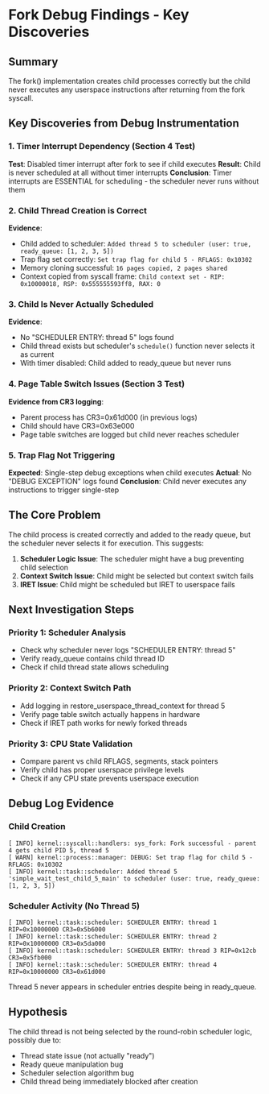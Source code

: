 # Fork Debug Findings - Key Discoveries

## Summary
The fork() implementation creates child processes correctly but the child never executes any userspace instructions after returning from the fork syscall.

## Key Discoveries from Debug Instrumentation

### 1. Timer Interrupt Dependency (Section 4 Test)
**Test**: Disabled timer interrupt after fork to see if child executes
**Result**: Child is never scheduled at all without timer interrupts
**Conclusion**: Timer interrupts are ESSENTIAL for scheduling - the scheduler never runs without them

### 2. Child Thread Creation is Correct  
**Evidence**:
- Child added to scheduler: `Added thread 5 to scheduler (user: true, ready_queue: [1, 2, 3, 5])`
- Trap flag set correctly: `Set trap flag for child 5 - RFLAGS: 0x10302`
- Memory cloning successful: `16 pages copied, 2 pages shared`
- Context copied from syscall frame: `Child context set - RIP: 0x10000018, RSP: 0x555555593ff8, RAX: 0`

### 3. Child Is Never Actually Scheduled
**Evidence**: 
- No "SCHEDULER ENTRY: thread 5" logs found
- Child thread exists but scheduler's `schedule()` function never selects it as current
- With timer disabled: Child added to ready_queue but never runs

### 4. Page Table Switch Issues (Section 3 Test)
**Evidence from CR3 logging**:
- Parent process has CR3=0x61d000 (in previous logs)
- Child should have CR3=0x63e000 
- Page table switches are logged but child never reaches scheduler

### 5. Trap Flag Not Triggering
**Expected**: Single-step debug exceptions when child executes
**Actual**: No "DEBUG EXCEPTION" logs found
**Conclusion**: Child never executes any instructions to trigger single-step

## The Core Problem
The child process is created correctly and added to the ready queue, but the scheduler never selects it for execution. This suggests:

1. **Scheduler Logic Issue**: The scheduler might have a bug preventing child selection
2. **Context Switch Issue**: Child might be selected but context switch fails
3. **IRET Issue**: Child might be scheduled but IRET to userspace fails

## Next Investigation Steps

### Priority 1: Scheduler Analysis
- Check why scheduler never logs "SCHEDULER ENTRY: thread 5"  
- Verify ready_queue contains child thread ID
- Check if child thread state allows scheduling

### Priority 2: Context Switch Path
- Add logging in restore_userspace_thread_context for thread 5
- Verify page table switch actually happens in hardware
- Check if IRET path works for newly forked threads

### Priority 3: CPU State Validation  
- Compare parent vs child RFLAGS, segments, stack pointers
- Verify child has proper userspace privilege levels
- Check if any CPU state prevents userspace execution

## Debug Log Evidence

### Child Creation
```
[ INFO] kernel::syscall::handlers: sys_fork: Fork successful - parent 4 gets child PID 5, thread 5
[ WARN] kernel::process::manager: DEBUG: Set trap flag for child 5 - RFLAGS: 0x10302
[ INFO] kernel::task::scheduler: Added thread 5 'simple_wait_test_child_5_main' to scheduler (user: true, ready_queue: [1, 2, 3, 5])
```

### Scheduler Activity (No Thread 5)
```
[ INFO] kernel::task::scheduler: SCHEDULER ENTRY: thread 1 RIP=0x10000000 CR3=0x5b6000
[ INFO] kernel::task::scheduler: SCHEDULER ENTRY: thread 2 RIP=0x10000000 CR3=0x5da000  
[ INFO] kernel::task::scheduler: SCHEDULER ENTRY: thread 3 RIP=0x12cb CR3=0x5fb000
[ INFO] kernel::task::scheduler: SCHEDULER ENTRY: thread 4 RIP=0x10000000 CR3=0x61d000
```

Thread 5 never appears in scheduler entries despite being in ready_queue.

## Hypothesis
The child thread is not being selected by the round-robin scheduler logic, possibly due to:
- Thread state issue (not actually "ready")
- Ready queue manipulation bug  
- Scheduler selection algorithm bug
- Child thread being immediately blocked after creation